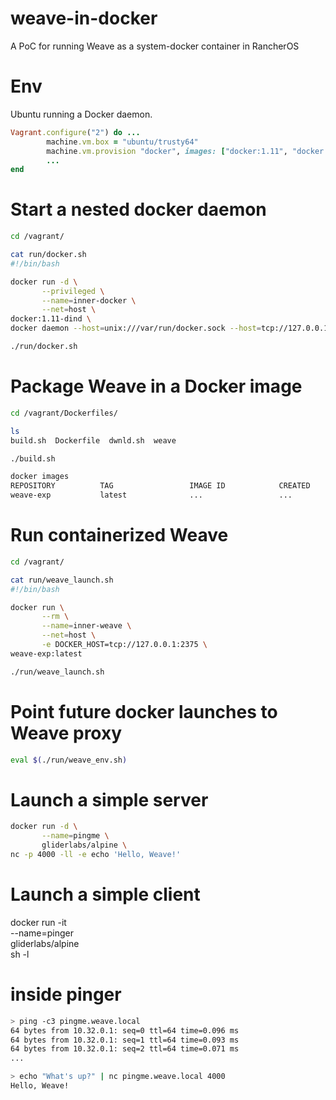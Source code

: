 # weave-in-docker
A PoC for running Weave as a system-docker container in RancherOS

# Env
Ubuntu running a Docker daemon.
```ruby
Vagrant.configure("2") do ...
        machine.vm.box = "ubuntu/trusty64"
        machine.vm.provision "docker", images: ["docker:1.11", "docker:1.11-dind"]
        ...
end
```

# Start a nested docker daemon
```bash
cd /vagrant/

cat run/docker.sh 
#!/bin/bash

docker run -d \
       --privileged \
       --name=inner-docker \
       --net=host \
docker:1.11-dind \
docker daemon --host=unix:///var/run/docker.sock --host=tcp://127.0.0.1:2375 --storage-driver=vfs

./run/docker.sh
```

# Package Weave in a Docker image
```bash
cd /vagrant/Dockerfiles/

ls
build.sh  Dockerfile  dwnld.sh  weave

./build.sh

docker images
REPOSITORY          TAG                 IMAGE ID            CREATED             VIRTUAL SIZE
weave-exp           latest              ...                 ...                 ...
```

# Run containerized Weave
```bash
cd /vagrant/

cat run/weave_launch.sh 
#!/bin/bash

docker run \
       --rm \
       --name=inner-weave \
       --net=host \
       -e DOCKER_HOST=tcp://127.0.0.1:2375 \
weave-exp:latest

./run/weave_launch.sh
```

# Point future docker launches to Weave proxy
```bash
eval $(./run/weave_env.sh)
```

# Launch a simple server
```bash
docker run -d \
       --name=pingme \
       gliderlabs/alpine \
nc -p 4000 -ll -e echo 'Hello, Weave!'
```

# Launch a simple client
docker run -it \
       --name=pinger \
       gliderlabs/alpine \
sh -l

# inside pinger
```bash
> ping -c3 pingme.weave.local
64 bytes from 10.32.0.1: seq=0 ttl=64 time=0.096 ms
64 bytes from 10.32.0.1: seq=1 ttl=64 time=0.093 ms
64 bytes from 10.32.0.1: seq=2 ttl=64 time=0.071 ms
...

> echo "What's up?" | nc pingme.weave.local 4000
Hello, Weave!
```

